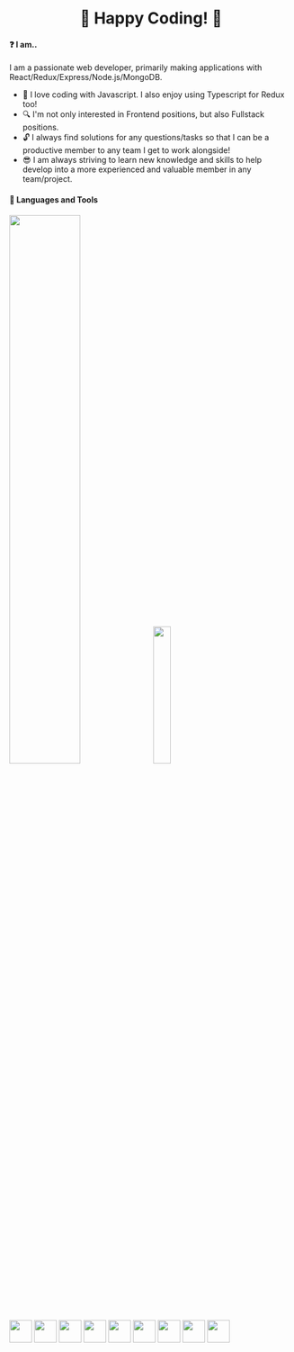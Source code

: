 <h1 align="center">👋 Happy Coding! 👋</h1>

#### :question: I am..

I am a passionate web developer, primarily making applications with React/Redux/Express/Node.js/MongoDB.
* :gift_heart: I love coding with Javascript. I also enjoy using Typescript for Redux too!
* :mag: I'm not only interested in Frontend positions, but also Fullstack positions.
* :unlock: I always find solutions for any questions/tasks so that I can be a productive member to any team I get to work alongside!
* :sunglasses: I am always striving to learn new knowledge and skills to help develop into a more experienced and valuable member in any team/project.

#### :wrench: Languages and Tools
<p>
<img width=50% src="https://github-readme-stats.vercel.app/api/top-langs/?username=Inoansta&layout=compact&theme=cobalt&hide_border=true&background=000000" />
<img margin="auto" width=25% src="https://camo.githubusercontent.com/5ddf73ad3a205111cf8c686f687fc216c2946a75005718c8da5b837ad9de78c9/68747470733a2f2f7468756d62732e6766796361742e636f6d2f4576696c4e657874446576696c666973682d736d616c6c2e676966"/>
 </p>
<p dir="auto">
  <img src="https://cdn.jsdelivr.net/gh/devicons/devicon/icons/javascript/javascript-original.svg" height="40" style="max-width: 100%"/>
  <img src="https://cdn.jsdelivr.net/gh/devicons/devicon/icons/typescript/typescript-original.svg" height="40" style="max-width: 100%"/>
  <img src="https://cdn.jsdelivr.net/gh/devicons/devicon/icons/react/react-original.svg" height="40" style="max-width: 100%"/>
  <img src="https://cdn.jsdelivr.net/gh/devicons/devicon/icons/nodejs/nodejs-original-wordmark.svg" height="40" style="max-width: 100%"/>
  <img src="https://cdn.jsdelivr.net/gh/devicons/devicon/icons/express/express-original.svg" height="40" style="max-width: 100%"/>
  <img src="https://cdn.jsdelivr.net/gh/devicons/devicon/icons/redux/redux-original.svg" height="40" style="max-width: 100%"/>
  <img src="https://cdn.jsdelivr.net/gh/devicons/devicon/icons/html5/html5-original.svg" height="40" style="max-width: 100%"/>
  <img src="https://cdn.jsdelivr.net/gh/devicons/devicon/icons/css3/css3-original.svg" height="40" style="max-width: 100%"/>
  <img src="https://cdn.jsdelivr.net/gh/devicons/devicon/icons/mongodb/mongodb-plain-wordmark.svg" height="40" style="max-width: 100%/>
  <img src="https://cdn.jsdelivr.net/gh/devicons/devicon/icons/python/python-original.svg" height="40" style="max-width: 100%"/>
</p>

<!--
**Inoansta/Inoansta** is a ✨ _special_ ✨ repository because its `README.md` (this file) appears on your GitHub profile.

Here are some ideas to get you started:

- 🔭 I’m currently working on ...
- 🌱 I’m currently learning ...
- 👯 I’m looking to collaborate on ...
- 🤔 I’m looking for help with ...
- 💬 Ask me about ...
- 📫 How to reach me: ...
- 😄 Pronouns: ...
- ⚡ Fun fact: ...
-->
